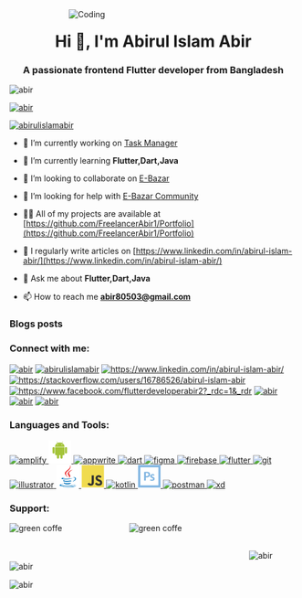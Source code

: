 
 <img align="right" alt="Coding" width="400" src="https://cdn.dribbble.com/users/1162077/screenshots/3848914/programmer.gif">
<h1 align="center">Hi 👋, I'm Abirul Islam Abir</h1>
<h3 align="center">A passionate frontend Flutter developer from Bangladesh</h3>



<p align="left"> <img src="https://komarev.com/ghpvc/?username=abir&label=Profile%20views&color=0e75b6&style=flat" alt="abir" /> </p>

<p align="left"> <a href="https://github.com/ryo-ma/github-profile-trophy"><img src="https://github-profile-trophy.vercel.app/?username=abir" alt="abir" /></a> </p>

<p align="left"> <a href="https://twitter.com/abirulislamabir" target="blank"><img src="https://img.shields.io/twitter/follow/abirulislamabir?logo=twitter&style=for-the-badge" alt="abirulislamabir" /></a> </p>

- 🔭 I’m currently working on [Task Manager](https://github.com/FreelancerAbir1/Task-Manager-Using-Getx)

- 🌱 I’m currently learning **Flutter,Dart,Java**

- 👯 I’m looking to collaborate on [E-Bazar](https://github.com/FreelancerAbir1/E-Bazar)

- 🤝 I’m looking for help with [E-Bazar Community](https://github.com/FreelancerAbir1/E-Bazar)

- 👨‍💻 All of my projects are available at [https://github.com/FreelancerAbir1/Portfolio](https://github.com/FreelancerAbir1/Portfolio)

- 📝 I regularly write articles on [https://www.linkedin.com/in/abirul-islam-abir/](https://www.linkedin.com/in/abirul-islam-abir/)

- 💬 Ask me about **Flutter,Dart,Java**

- 📫 How to reach me **abir80503@gmail.com**

### Blogs posts
<!-- BLOG-POST-LIST:START -->
<!-- BLOG-POST-LIST:END -->

<h3 align="left">Connect with me:</h3>
<p align="left">
<a href="https://dev.to/abir" target="blank"><img align="center" src="https://raw.githubusercontent.com/rahuldkjain/github-profile-readme-generator/master/src/images/icons/Social/devto.svg" alt="abir" height="30" width="40" /></a>
<a href="https://twitter.com/abirulislamabir" target="blank"><img align="center" src="https://raw.githubusercontent.com/rahuldkjain/github-profile-readme-generator/master/src/images/icons/Social/twitter.svg" alt="abirulislamabir" height="30" width="40" /></a>
<a href="https://linkedin.com/in/https://www.linkedin.com/in/abirul-islam-abir/" target="blank"><img align="center" src="https://raw.githubusercontent.com/rahuldkjain/github-profile-readme-generator/master/src/images/icons/Social/linked-in-alt.svg" alt="https://www.linkedin.com/in/abirul-islam-abir/" height="30" width="40" /></a>
<a href="https://stackoverflow.com/users/https://stackoverflow.com/users/16786526/abirul-islam-abir" target="blank"><img align="center" src="https://raw.githubusercontent.com/rahuldkjain/github-profile-readme-generator/master/src/images/icons/Social/stack-overflow.svg" alt="https://stackoverflow.com/users/16786526/abirul-islam-abir" height="30" width="40" /></a>
<a href="https://fb.com/https://www.facebook.com/flutterdeveloperabir2?_rdc=1&_rdr" target="blank"><img align="center" src="https://raw.githubusercontent.com/rahuldkjain/github-profile-readme-generator/master/src/images/icons/Social/facebook.svg" alt="https://www.facebook.com/flutterdeveloperabir2?_rdc=1&_rdr" height="30" width="40" /></a>
<a href="https://dribbble.com/abir" target="blank"><img align="center" src="https://raw.githubusercontent.com/rahuldkjain/github-profile-readme-generator/master/src/images/icons/Social/dribbble.svg" alt="abir" height="30" width="40" /></a>
<a href="https://hashnode.com/abir" target="blank"><img align="center" src="https://raw.githubusercontent.com/rahuldkjain/github-profile-readme-generator/master/src/images/icons/Social/hashnode.svg" alt="abir" height="30" width="40" /></a>
<a href="https://www.hackerrank.com/abir" target="blank"><img align="center" src="https://raw.githubusercontent.com/rahuldkjain/github-profile-readme-generator/master/src/images/icons/Social/hackerrank.svg" alt="abir" height="30" width="40" /></a>
</p>

<h3 align="left">Languages and Tools:</h3>
<p align="left"> <a href="https://aws.amazon.com/amplify/" target="_blank" rel="noreferrer"> <img src="https://docs.amplify.aws/assets/logo-dark.svg" alt="amplify" width="40" height="40"/> </a> <a href="https://developer.android.com" target="_blank" rel="noreferrer"> <img src="https://raw.githubusercontent.com/devicons/devicon/master/icons/android/android-original-wordmark.svg" alt="android" width="40" height="40"/> </a> <a href="https://appwrite.io" target="_blank" rel="noreferrer"> <img src="https://www.vectorlogo.zone/logos/appwriteio/appwriteio-icon.svg" alt="appwrite" width="40" height="40"/> </a> <a href="https://dart.dev" target="_blank" rel="noreferrer"> <img src="https://www.vectorlogo.zone/logos/dartlang/dartlang-icon.svg" alt="dart" width="40" height="40"/> </a> <a href="https://www.figma.com/" target="_blank" rel="noreferrer"> <img src="https://www.vectorlogo.zone/logos/figma/figma-icon.svg" alt="figma" width="40" height="40"/> </a> <a href="https://firebase.google.com/" target="_blank" rel="noreferrer"> <img src="https://www.vectorlogo.zone/logos/firebase/firebase-icon.svg" alt="firebase" width="40" height="40"/> </a> <a href="https://flutter.dev" target="_blank" rel="noreferrer"> <img src="https://www.vectorlogo.zone/logos/flutterio/flutterio-icon.svg" alt="flutter" width="40" height="40"/> </a> <a href="https://git-scm.com/" target="_blank" rel="noreferrer"> <img src="https://www.vectorlogo.zone/logos/git-scm/git-scm-icon.svg" alt="git" width="40" height="40"/> </a> <a href="https://www.adobe.com/in/products/illustrator.html" target="_blank" rel="noreferrer"> <img src="https://www.vectorlogo.zone/logos/adobe_illustrator/adobe_illustrator-icon.svg" alt="illustrator" width="40" height="40"/> </a> <a href="https://www.java.com" target="_blank" rel="noreferrer"> <img src="https://raw.githubusercontent.com/devicons/devicon/master/icons/java/java-original.svg" alt="java" width="40" height="40"/> </a> <a href="https://developer.mozilla.org/en-US/docs/Web/JavaScript" target="_blank" rel="noreferrer"> <img src="https://raw.githubusercontent.com/devicons/devicon/master/icons/javascript/javascript-original.svg" alt="javascript" width="40" height="40"/> </a> <a href="https://kotlinlang.org" target="_blank" rel="noreferrer"> <img src="https://www.vectorlogo.zone/logos/kotlinlang/kotlinlang-icon.svg" alt="kotlin" width="40" height="40"/> </a> <a href="https://www.photoshop.com/en" target="_blank" rel="noreferrer"> <img src="https://raw.githubusercontent.com/devicons/devicon/master/icons/photoshop/photoshop-line.svg" alt="photoshop" width="40" height="40"/> </a> <a href="https://postman.com" target="_blank" rel="noreferrer"> <img src="https://www.vectorlogo.zone/logos/getpostman/getpostman-icon.svg" alt="postman" width="40" height="40"/> </a> <a href="https://www.adobe.com/products/xd.html" target="_blank" rel="noreferrer"> <img src="https://cdn.worldvectorlogo.com/logos/adobe-xd.svg" alt="xd" width="40" height="40"/> </a> </p>

<h3 align="left">Support:</h3>
<p><a href="https://www.buymeacoffee.com/green coffe"> <img align="left" src="https://cdn.buymeacoffee.com/buttons/v2/default-yellow.png" height="50" width="210" alt="green coffe" /></a><a href="https://ko-fi.com/green coffe"> <img align="left" src="https://cdn.ko-fi.com/cdn/kofi3.png?v=3" height="50" width="210" alt="green coffe" /></a></p><br><br>

<p><img align="left" src="https://github-readme-stats.vercel.app/api/top-langs?username=abir&show_icons=true&locale=en&layout=compact" alt="abir" /></p>

<p>&nbsp;<img align="center" src="https://github-readme-stats.vercel.app/api?username=abir&show_icons=true&locale=en" alt="abir" /></p>

<p><img align="center" src="https://github-readme-streak-stats.herokuapp.com/?user=abir&" alt="abir" /></p>
